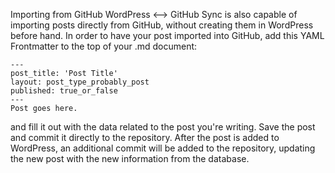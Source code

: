 Importing from GitHub
WordPress <--> GitHub Sync is also capable of importing posts directly from GitHub, without creating them in WordPress before hand. In order to have your post imported into GitHub, add this YAML Frontmatter to the top of your .md document:
```
---
post_title: 'Post Title'
layout: post_type_probably_post
published: true_or_false
---
Post goes here.
```
and fill it out with the data related to the post you're writing. Save the post and commit it directly to the repository. After the post is added to WordPress, an additional commit will be added to the repository, updating the new post with the new information from the database.